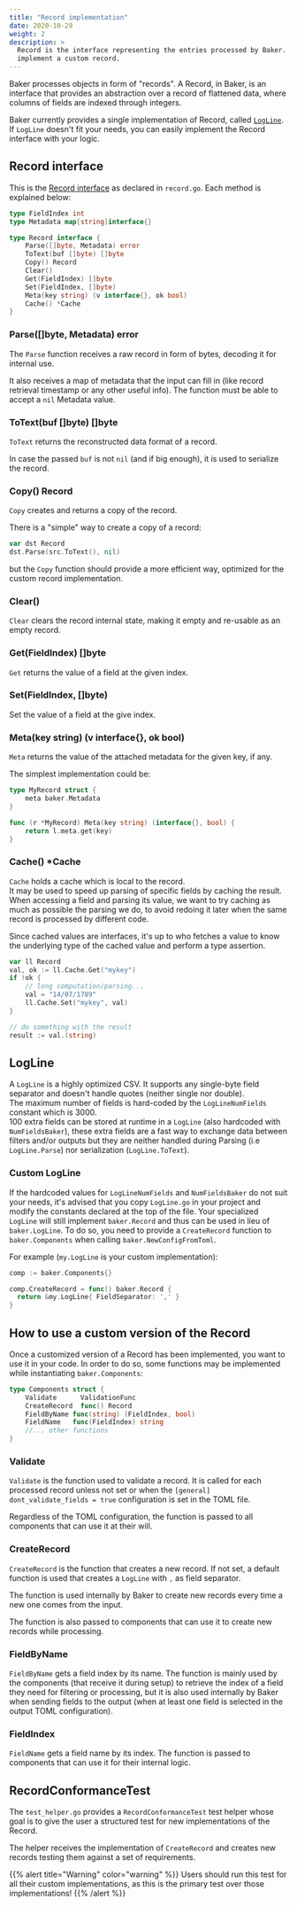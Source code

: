 ```yaml
---
title: "Record implementation"
date: 2020-10-29
weight: 2
description: >
  Record is the interface representing the entries processed by Baker. This page explains how to
  implement a custom record.
---
```


Baker processes objects in form of "records". A Record, in Baker, is an interface that
provides an abstraction over a record of flattened data, where columns of fields are
indexed through integers.

Baker currently provides a single implementation of Record, called
[`LogLine`](https://pkg.go.dev/github.com/AdRoll/baker#LogLine).  
If `LogLine` doesn't fit your needs, you can easily implement the Record interface with your
logic.

## Record interface

This is the [Record interface](https://pkg.go.dev/github.com/AdRoll/baker#Record) as
declared in `record.go`. Each method is explained below:

```go
type FieldIndex int
type Metadata map[string]interface{}

type Record interface {
	Parse([]byte, Metadata) error
	ToText(buf []byte) []byte
	Copy() Record
	Clear()
	Get(FieldIndex) []byte
	Set(FieldIndex, []byte)
	Meta(key string) (v interface{}, ok bool)
	Cache() *Cache
}
```

### Parse([]byte, Metadata) error

The `Parse` function receives a raw record in form of bytes, decoding it for internal use.

It also receives a map of metadata that the input can fill in (like record retrieval timestamp
or any other useful info). The function must be able to accept a `nil` Metadata value.

### ToText(buf []byte) []byte

`ToText` returns the reconstructed data format of a record.

In case the passed `buf` is not `nil` (and if big enough), it is used to serialize the record.

### Copy() Record

`Copy` creates and returns a copy of the record.
	
There is a "simple" way to create a copy of a record:

```go
var dst Record
dst.Parse(src.ToText(), nil)
```

but the `Copy` function should provide a more efficient way, optimized for the
custom record implementation.

### Clear()

`Clear` clears the record internal state, making it empty and re-usable as an empty record.

### Get(FieldIndex) []byte

`Get` returns the value of a field at the given index.

### Set(FieldIndex, []byte)

Set the value of a field at the give index.

### Meta(key string) (v interface{}, ok bool)

`Meta` returns the value of the attached metadata for the given key, if any.

The simplest implementation could be:

```go
type MyRecord struct {
    meta baker.Metadata
}

func (r *MyRecord) Meta(key string) (interface{}, bool) {
    return l.meta.get(key)
}
```

### Cache() *Cache

`Cache` holds a cache which is local to the record.  
It may be used to speed up parsing of specific fields by caching the result.  
When accessing a field and parsing its value, we want to try caching as much as
possible the parsing we do, to avoid redoing it later when the same record
is processed by different code.

Since cached values are interfaces, it's up to who fetches a value to know the underlying
type of the cached value and perform a type assertion.

```go
var ll Record
val, ok := ll.Cache.Get("mykey")
if !ok {
    // long computation/parsing...
    val = "14/07/1789"
    ll.Cache.Set("mykey", val)
}

// do something with the result
result := val.(string)
```

## LogLine

A `LogLine` is a highly optimized CSV. It supports any single-byte field separator and doesn't
handle quotes (neither single nor double).  
The maximum number of fields is hard-coded by the `LogLineNumFields` constant which is 3000.  
100 extra fields can be stored at runtime in a `LogLine` (also hardcoded with `NumFieldsBaker`),
these extra fields are a fast way to exchange data between filters and/or outputs but they are
neither handled during Parsing (i.e `LogLine.Parse`) nor serialization (`LogLine.ToText`).

### Custom LogLine
If the hardcoded values for `LogLineNumFields` and `NumFieldsBaker` do not suit your needs,
it's advised that you copy `LogLine.go` in your project and modify the constants declared at
the top of the file. Your specialized `LogLine` will still implement `baker.Record` and thus
can be used in lieu of `baker.LogLine`. To do so, you need to provide a `CreateRecord`
function to `baker.Components` when calling `baker.NewConfigFromToml`.

For example (`my.LogLine` is your custom implementation):

```go
comp := baker.Components{}

comp.CreateRecord = func() baker.Record {
  return &my.LogLine{ FieldSeparator: ',' }
}
```

## How to use a custom version of the Record

Once a customized version of a Record has been implemented, you want to use it in your code.
In order to do so, some functions may be implemented while instantiating `baker.Components`:

```go
type Components struct {
	Validate      ValidationFunc
    CreateRecord  func() Record
    FieldByName func(string) (FieldIndex, bool)
    FieldName   func(FieldIndex) string
    //... other functions
}
```

### Validate

`Validate` is the function used to validate a record. It is called for each processed record
unless not set or when the `[general] dont_validate_fields = true` configuration is set in
the TOML file.

Regardless of the TOML configuration, the function is passed to all components that can use
it at their will.

### CreateRecord

`CreateRecord` is the function that creates a new record. If not set, a default function is
used that creates a `LogLine` with `,` as field separator.

The function is used internally by Baker to create new records every time a new one comes from
the input.

The function is also passed to components that can use it to create new records while processing.

### FieldByName

`FieldByName` gets a field index by its name. The function is mainly used by the components
(that receive it during setup) to retrieve the index of a field they need for filtering or
processing, but it is also used internally by Baker when sending fields to the output
(when at least one field is selected in the output TOML configuration).

### FieldIndex

`FieldName` gets a field name by its index. The function is passed to components that can use
it for their internal logic.

## RecordConformanceTest

The `test_helper.go` provides a `RecordConformanceTest` test helper whose goal is to give the
user a structured test for new implementations of the Record.

The helper receives the implementation of `CreateRecord` and creates new records testing
them against a set of requirements.

{{% alert title="Warning" color="warning" %}}
Users should run this test for all their custom implementations, as this is the primary
test over those implementations!
{{% /alert %}}
